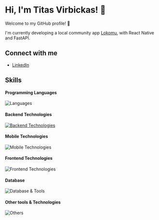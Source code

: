 # Hi, I'm Titas Virbickas! 👋

Welcome to my GitHub profile! 🌟

I'm currently developing a local community app [Lokomu](https://github.com/lokomu), with React Native and FastAPI.

## Connect with me
- [LinkedIn](https://www.linkedin.com/in/titas-virbickas)

## Skills

#### Programming Languages
![Languages](https://skillicons.dev/icons?i=python,ts,kotlin,java,js)

#### Backend Technologies
[![Backend Technologies](https://skillicons.dev/icons?i=fastapi,spring,docker)](https://skillicons.dev)

#### Mobile Technologies
![Mobile Technologies](https://go-skill-icons.vercel.app/api/icons?i=reactnative)

#### Frontend Technologies
![Frontend Technologies](https://skillicons.dev/icons?i=react,vue,next,html,css,tailwind)

#### Database
![Database & Tools](https://skillicons.dev/icons?i=postgres)

#### Other tools & Technologies
![Others](https://skillicons.dev/icons?i=git,github,gitlab,vercel,vscode,idea,figma)

